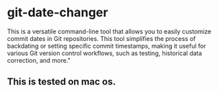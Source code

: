 # git-date-changer
This is a versatile command-line tool that allows you to easily customize commit dates in Git repositories.
This tool simplifies the process of backdating or setting specific commit timestamps, making it useful for various Git version control workflows, such as testing, historical data correction, and more."

## This is tested on mac os.




